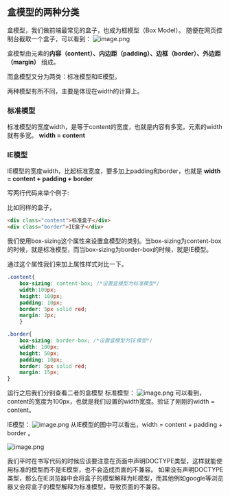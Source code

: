 ## 盒模型的两种分类
盒模型，我们做前端最常见的盒子，也成为框模型（Box Model）。
随便在网页控制台截取一个盒子，可以看到：
![image.png](https://p3-juejin.byteimg.com/tos-cn-i-k3u1fbpfcp/7fc2c0c201b046ed83418a801d8f793d~tplv-k3u1fbpfcp-watermark.image)

盒模型由元素的**内容（content）、内边距（padding）、边框（border）、外边距（margin）** 组成。

而盒模型又分为两类：标准模型和IE模型。

两种模型有所不同，主要是体现在width的计算上。

### 标准模型
标准模型的宽度width，是等于content的宽度，也就是内容有多宽，元素的width就有多宽。
**width = content**

### IE模型
IE模型的宽度width，比起标准宽度，要多加上padding和border，也就是 **width = content + padding + border**

写两行代码来举个例子:

比如同样的盒子，

```html
<div class="content">标准盒子</div>
<div class="border">IE盒子</div>
```
我们使用box-sizing这个属性来设置盒模型的类别。当box-sizing为content-box的时候，就是标准模型，而当box-sizing为border-box的时候，就是IE模型。

通过这个属性我们来加上属性样式对比一下。

```CSS
.content{
    box-sizing: content-box; /*设置盒模型为标准模型*/
    width:100px;
    height: 100px;
    padding: 10px;
    border: 5px solid red;
    margin: 2px;
    }

.border{
    box-sizing: border-box; /*设置盒模型为IE模型*/
    width: 100px;
    height: 50px;
    padding: 10px;
    border: 5px solid red;
    margin: 15px;
}

```
运行之后我们分别查看二者的盒模型
标准模型：
![image.png](https://p9-juejin.byteimg.com/tos-cn-i-k3u1fbpfcp/4f2c66621b68415aacf82e8519ad54c6~tplv-k3u1fbpfcp-watermark.image)
可以看到，content的宽度为100px，也就是我们设置的width宽度。验证了刚刚的width = content。

IE模型：
![image.png](https://p3-juejin.byteimg.com/tos-cn-i-k3u1fbpfcp/09316395dce346418c623cc4c0b7f08f~tplv-k3u1fbpfcp-watermark.image)
从IE模型的图中可以看出，width = content + padding + border 。


![image.png](https://p9-juejin.byteimg.com/tos-cn-i-k3u1fbpfcp/521825dceff74c42b2d7e29847838295~tplv-k3u1fbpfcp-watermark.image)


我们平时在书写代码的时候应该要注意在页面中声明DOCTYPE类型，这样就能使用标准的模型而不是IE模型，也不会造成页面的不兼容。
如果没有声明DOCTYPE类型，那么在IE浏览器中会将盒子的模型解释为IE模型，而其他例如google等浏览器又会将盒子的模型解释为标准模型，导致页面的不兼容。
